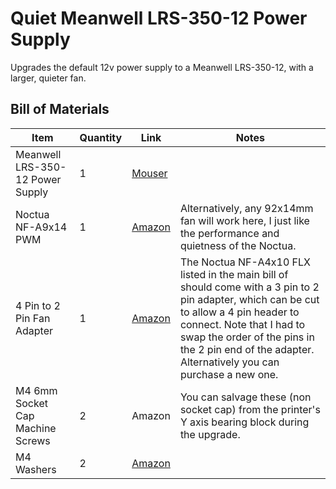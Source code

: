 # Quiet Meanwell LRS-350-12 Power Supply

Upgrades the default 12v power supply to a Meanwell LRS-350-12, with a larger, quieter fan.

## Bill of Materials
| Item | Quantity | Link | Notes |
| ---- | -------- | ---- | ----- |
| Meanwell LRS-350-12 Power Supply | 1 | [Mouser](https://www.mouser.com/ProductDetail/709-LRS350-12) |
| Noctua NF-A9x14 PWM | 1 | [Amazon](https://www.amazon.com/gp/product/B009NQM7V2/) | Alternatively, any 92x14mm fan will work here, I just like the performance and quietness of the Noctua. |
| 4 Pin to 2 Pin Fan Adapter | 1 | [Amazon](https://smile.amazon.com/s?k=4+pin+to+2+pin+fan+adapter) | The Noctua NF-A4x10 FLX listed in the main bill of should come with a 3 pin to 2 pin adapter, which can be cut to allow a 4 pin header to connect. Note that I had to swap the order of the pins in the 2 pin end of the adapter. Alternatively you can purchase a new one.
| M4 6mm Socket Cap Machine Screws | 2 | Amazon | You can salvage these (non socket cap) from the printer's Y axis bearing block during the upgrade.
| M4 Washers | 2 | [Amazon](https://www.amazon.com/gp/product/B07CG9J4NC)
